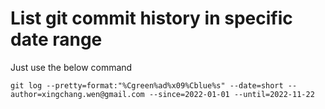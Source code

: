 # List git commit history in specific date range

Just use the below command

```shell
git log --pretty=format:"%Cgreen%ad%x09%Cblue%s" --date=short --author=xingchang.wen@gmail.com --since=2022-01-01 --until=2022-11-22
```